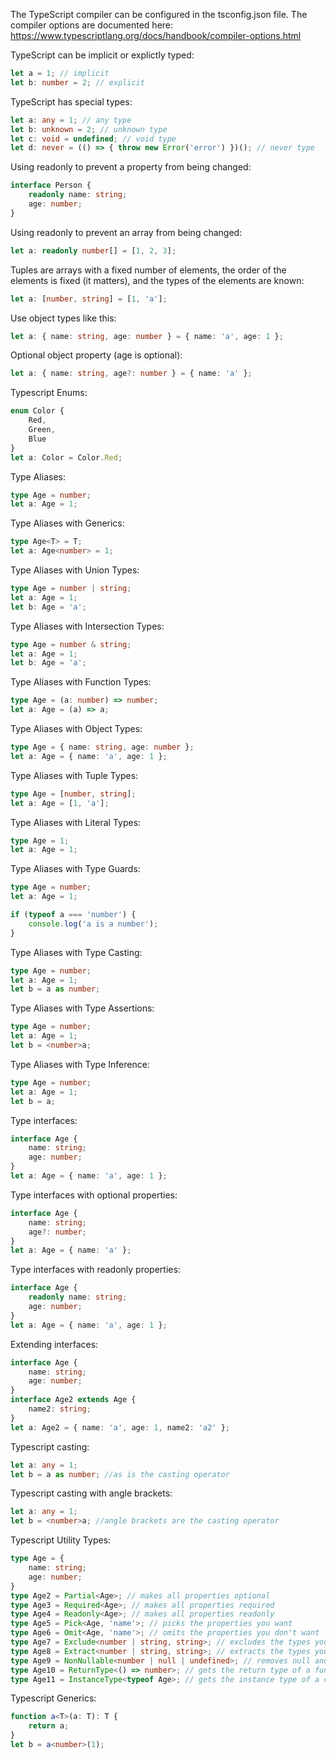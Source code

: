 The TypeScript compiler can be configured in the tsconfig.json file. The compiler options are documented here: https://www.typescriptlang.org/docs/handbook/compiler-options.html

TypeScript can be implicit or explictly typed:
```typescript
let a = 1; // implicit
let b: number = 2; // explicit
```

TypeScript has special types:
```typescript
let a: any = 1; // any type
let b: unknown = 2; // unknown type
let c: void = undefined; // void type
let d: never = (() => { throw new Error('error') })(); // never type
```

Using readonly to prevent a property from being changed:
```typescript
interface Person {
    readonly name: string;
    age: number;
}
```

Using readonly to prevent an array from being changed:
```typescript
let a: readonly number[] = [1, 2, 3];
```

Tuples are arrays with a fixed number of elements, the order of the elements is fixed (it matters), and the types of the elements are known:
```typescript
let a: [number, string] = [1, 'a'];
```

Use object types like this:
```typescript
let a: { name: string, age: number } = { name: 'a', age: 1 };
```

Optional object property (age is optional):
```typescript
let a: { name: string, age?: number } = { name: 'a' };
```

Typescript Enums:
```typescript
enum Color {
    Red,
    Green,
    Blue
}
let a: Color = Color.Red;
```

Type Aliases:
```typescript
type Age = number;
let a: Age = 1;
```

Type Aliases with Generics:
```typescript
type Age<T> = T;
let a: Age<number> = 1;
```

Type Aliases with Union Types:
```typescript
type Age = number | string;
let a: Age = 1;
let b: Age = 'a';
```

Type Aliases with Intersection Types:
```typescript
type Age = number & string;
let a: Age = 1;
let b: Age = 'a';
```

Type Aliases with Function Types:
```typescript
type Age = (a: number) => number;
let a: Age = (a) => a;
```

Type Aliases with Object Types:
```typescript
type Age = { name: string, age: number };
let a: Age = { name: 'a', age: 1 };
```

Type Aliases with Tuple Types:
```typescript
type Age = [number, string];
let a: Age = [1, 'a'];
```

Type Aliases with Literal Types:
```typescript
type Age = 1;
let a: Age = 1;
```

Type Aliases with Type Guards:
```typescript
type Age = number;
let a: Age = 1;

if (typeof a === 'number') {
    console.log('a is a number');
}
```

Type Aliases with Type Casting:
```typescript
type Age = number;
let a: Age = 1;
let b = a as number;
```

Type Aliases with Type Assertions:
```typescript
type Age = number;
let a: Age = 1;
let b = <number>a;
```

Type Aliases with Type Inference:
```typescript
type Age = number;
let a: Age = 1;
let b = a;
```

Type interfaces:
```typescript
interface Age {
    name: string;
    age: number;
}
let a: Age = { name: 'a', age: 1 };
```

Type interfaces with optional properties:
```typescript
interface Age {
    name: string;
    age?: number;
}
let a: Age = { name: 'a' };
```

Type interfaces with readonly properties:
```typescript
interface Age {
    readonly name: string;
    age: number;
}
let a: Age = { name: 'a', age: 1 };
```

Extending interfaces:
```typescript
interface Age {
    name: string;
    age: number;
}
interface Age2 extends Age {
    name2: string;
}
let a: Age2 = { name: 'a', age: 1, name2: 'a2' };
```

Typescript casting:
```typescript
let a: any = 1;
let b = a as number; //as is the casting operator
```

Typescript casting with angle brackets:
```typescript
let a: any = 1;
let b = <number>a; //angle brackets are the casting operator
```

Typescript Utility Types:
```typescript
type Age = {
    name: string;
    age: number;
}
type Age2 = Partial<Age>; // makes all properties optional
type Age3 = Required<Age>; // makes all properties required
type Age4 = Readonly<Age>; // makes all properties readonly
type Age5 = Pick<Age, 'name'>; // picks the properties you want
type Age6 = Omit<Age, 'name'>; // omits the properties you don't want
type Age7 = Exclude<number | string, string>; // excludes the types you don't want
type Age8 = Extract<number | string, string>; // extracts the types you want
type Age9 = NonNullable<number | null | undefined>; // removes null and undefined from the type
type Age10 = ReturnType<() => number>; // gets the return type of a function
type Age11 = InstanceType<typeof Age>; // gets the instance type of a class
```

Typescript Generics:
```typescript
function a<T>(a: T): T {
    return a;
}
let b = a<number>(1);
```

